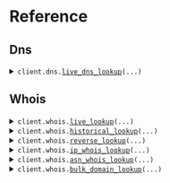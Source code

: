 # Reference
## Dns
<details><summary><code>client.dns.<a href="src/whoisfreaks/dns/client.py">live_dns_lookup</a>(...)</code></summary>
<dl>
<dd>

#### 📝 Description

<dl>
<dd>

<dl>
<dd>

Get Live DNS information for a domain or an IP address
</dd>
</dl>
</dd>
</dl>

#### 🔌 Usage

<dl>
<dd>

<dl>
<dd>

```python
from whoisfreaks import WhoisfreaksApi
from whoisfreaks.environment import WhoisfreaksApiEnvironment
client = WhoisfreaksApi(environment=WhoisfreaksApiEnvironment.PRODUCTION, )
client.dns.live_dns_lookup(api_key='YOUR_API_KEY', domain_name='google.com', type='all', )

```
</dd>
</dl>
</dd>
</dl>

#### ⚙️ Parameters

<dl>
<dd>

<dl>
<dd>

**api_key:** `str` 
    
</dd>
</dl>

<dl>
<dd>

**type:** `str` 
    
</dd>
</dl>

<dl>
<dd>

**domain_name:** `typing.Optional[str]` 
    
</dd>
</dl>

<dl>
<dd>

**ip_address:** `typing.Optional[str]` 
    
</dd>
</dl>

<dl>
<dd>

**request_options:** `typing.Optional[RequestOptions]` — Request-specific configuration.
    
</dd>
</dl>
</dd>
</dl>


</dd>
</dl>
</details>

## Whois
<details><summary><code>client.whois.<a href="src/whoisfreaks/whois/client.py">live_lookup</a>(...)</code></summary>
<dl>
<dd>

#### 📝 Description

<dl>
<dd>

<dl>
<dd>

Get live WHOIS information for a domain
</dd>
</dl>
</dd>
</dl>

#### 🔌 Usage

<dl>
<dd>

<dl>
<dd>

```python
from whoisfreaks import WhoisfreaksApi
from whoisfreaks.environment import WhoisfreaksApiEnvironment
client = WhoisfreaksApi(environment=WhoisfreaksApiEnvironment.PRODUCTION, )
client.whois.live_lookup(api_key='YOUR_API_KEY', domain_name='888starzci.ci', whois='live', )

```
</dd>
</dl>
</dd>
</dl>

#### ⚙️ Parameters

<dl>
<dd>

<dl>
<dd>

**api_key:** `str` 
    
</dd>
</dl>

<dl>
<dd>

**domain_name:** `str` 
    
</dd>
</dl>

<dl>
<dd>

**whois:** `str` 
    
</dd>
</dl>

<dl>
<dd>

**request_options:** `typing.Optional[RequestOptions]` — Request-specific configuration.
    
</dd>
</dl>
</dd>
</dl>


</dd>
</dl>
</details>

<details><summary><code>client.whois.<a href="src/whoisfreaks/whois/client.py">historical_lookup</a>(...)</code></summary>
<dl>
<dd>

#### 📝 Description

<dl>
<dd>

<dl>
<dd>

Get historical WHOIS records for a domain
</dd>
</dl>
</dd>
</dl>

#### 🔌 Usage

<dl>
<dd>

<dl>
<dd>

```python
from whoisfreaks import WhoisfreaksApi
from whoisfreaks.environment import WhoisfreaksApiEnvironment
client = WhoisfreaksApi(environment=WhoisfreaksApiEnvironment.PRODUCTION, )
client.whois.historical_lookup(api_key='YOUR_API_KEY', domain_name='whoisfreaks.com', whois='historical', )

```
</dd>
</dl>
</dd>
</dl>

#### ⚙️ Parameters

<dl>
<dd>

<dl>
<dd>

**api_key:** `str` 
    
</dd>
</dl>

<dl>
<dd>

**domain_name:** `str` 
    
</dd>
</dl>

<dl>
<dd>

**whois:** `str` 
    
</dd>
</dl>

<dl>
<dd>

**page:** `typing.Optional[str]` 
    
</dd>
</dl>

<dl>
<dd>

**format:** `typing.Optional[str]` 
    
</dd>
</dl>

<dl>
<dd>

**request_options:** `typing.Optional[RequestOptions]` — Request-specific configuration.
    
</dd>
</dl>
</dd>
</dl>


</dd>
</dl>
</details>

<details><summary><code>client.whois.<a href="src/whoisfreaks/whois/client.py">reverse_lookup</a>(...)</code></summary>
<dl>
<dd>

#### 📝 Description

<dl>
<dd>

<dl>
<dd>

Perform a reverse WHOIS lookup based on registrant information
</dd>
</dl>
</dd>
</dl>

#### 🔌 Usage

<dl>
<dd>

<dl>
<dd>

```python
from whoisfreaks import WhoisfreaksApi
from whoisfreaks.environment import WhoisfreaksApiEnvironment
client = WhoisfreaksApi(environment=WhoisfreaksApiEnvironment.PRODUCTION, )
client.whois.reverse_lookup(api_key='YOUR_API_KEY', whois='reverse', keyword='google', )

```
</dd>
</dl>
</dd>
</dl>

#### ⚙️ Parameters

<dl>
<dd>

<dl>
<dd>

**api_key:** `str` 
    
</dd>
</dl>

<dl>
<dd>

**whois:** `str` 
    
</dd>
</dl>

<dl>
<dd>

**keyword:** `typing.Optional[str]` 
    
</dd>
</dl>

<dl>
<dd>

**email:** `typing.Optional[str]` 
    
</dd>
</dl>

<dl>
<dd>

**owner:** `typing.Optional[str]` 
    
</dd>
</dl>

<dl>
<dd>

**company:** `typing.Optional[str]` 
    
</dd>
</dl>

<dl>
<dd>

**mode:** `typing.Optional[str]` 
    
</dd>
</dl>

<dl>
<dd>

**exact:** `typing.Optional[str]` 
    
</dd>
</dl>

<dl>
<dd>

**format:** `typing.Optional[str]` 
    
</dd>
</dl>

<dl>
<dd>

**includes:** `typing.Optional[str]` 
    
</dd>
</dl>

<dl>
<dd>

**page:** `typing.Optional[str]` 
    
</dd>
</dl>

<dl>
<dd>

**request_options:** `typing.Optional[RequestOptions]` — Request-specific configuration.
    
</dd>
</dl>
</dd>
</dl>


</dd>
</dl>
</details>

<details><summary><code>client.whois.<a href="src/whoisfreaks/whois/client.py">ip_whois_lookup</a>(...)</code></summary>
<dl>
<dd>

#### 📝 Description

<dl>
<dd>

<dl>
<dd>

Get WHOIS information for an IP
</dd>
</dl>
</dd>
</dl>

#### 🔌 Usage

<dl>
<dd>

<dl>
<dd>

```python
from whoisfreaks import WhoisfreaksApi
from whoisfreaks.environment import WhoisfreaksApiEnvironment
client = WhoisfreaksApi(environment=WhoisfreaksApiEnvironment.PRODUCTION, )
client.whois.ip_whois_lookup(api_key='YOUR_API_KEY', ip='8.8.8.8', )

```
</dd>
</dl>
</dd>
</dl>

#### ⚙️ Parameters

<dl>
<dd>

<dl>
<dd>

**api_key:** `str` 
    
</dd>
</dl>

<dl>
<dd>

**ip:** `str` 
    
</dd>
</dl>

<dl>
<dd>

**format:** `typing.Optional[str]` 
    
</dd>
</dl>

<dl>
<dd>

**request_options:** `typing.Optional[RequestOptions]` — Request-specific configuration.
    
</dd>
</dl>
</dd>
</dl>


</dd>
</dl>
</details>

<details><summary><code>client.whois.<a href="src/whoisfreaks/whois/client.py">asn_whois_lookup</a>(...)</code></summary>
<dl>
<dd>

#### 📝 Description

<dl>
<dd>

<dl>
<dd>

Get WHOIS information for an ASN
</dd>
</dl>
</dd>
</dl>

#### 🔌 Usage

<dl>
<dd>

<dl>
<dd>

```python
from whoisfreaks import WhoisfreaksApi
from whoisfreaks.environment import WhoisfreaksApiEnvironment
client = WhoisfreaksApi(environment=WhoisfreaksApiEnvironment.PRODUCTION, )
client.whois.asn_whois_lookup(api_key='YOUR_API_KEY', asn='1', )

```
</dd>
</dl>
</dd>
</dl>

#### ⚙️ Parameters

<dl>
<dd>

<dl>
<dd>

**api_key:** `str` 
    
</dd>
</dl>

<dl>
<dd>

**asn:** `str` 
    
</dd>
</dl>

<dl>
<dd>

**format:** `typing.Optional[str]` 
    
</dd>
</dl>

<dl>
<dd>

**request_options:** `typing.Optional[RequestOptions]` — Request-specific configuration.
    
</dd>
</dl>
</dd>
</dl>


</dd>
</dl>
</details>

<details><summary><code>client.whois.<a href="src/whoisfreaks/whois/client.py">bulk_domain_lookup</a>(...)</code></summary>
<dl>
<dd>

#### 📝 Description

<dl>
<dd>

<dl>
<dd>

Get Live WHOIS information for more than one domain names
</dd>
</dl>
</dd>
</dl>

#### 🔌 Usage

<dl>
<dd>

<dl>
<dd>

```python
from whoisfreaks import WhoisfreaksApi
from whoisfreaks.environment import WhoisfreaksApiEnvironment
client = WhoisfreaksApi(environment=WhoisfreaksApiEnvironment.PRODUCTION, )
client.whois.bulk_domain_lookup(api_key='YOUR_API_KEY', format='json', domain_names=['whoisfreaks.com', 'jfreaks.com'], )

```
</dd>
</dl>
</dd>
</dl>

#### ⚙️ Parameters

<dl>
<dd>

<dl>
<dd>

**api_key:** `str` 
    
</dd>
</dl>

<dl>
<dd>

**domain_names:** `typing.Sequence[str]` 
    
</dd>
</dl>

<dl>
<dd>

**format:** `typing.Optional[str]` 
    
</dd>
</dl>

<dl>
<dd>

**request_options:** `typing.Optional[RequestOptions]` — Request-specific configuration.
    
</dd>
</dl>
</dd>
</dl>


</dd>
</dl>
</details>

